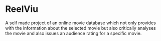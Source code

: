 # ReelViu
A self made project of an online movie database which not only provides with the information about the selected movie but also critically analyses the movie and also issues an audience rating for a specific movie.
